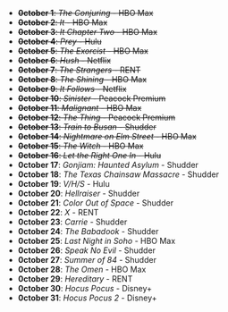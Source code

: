 - ~~**0ctober 1**: *The Conjuring* - HBO Max~~
- ~~**0ctober 2**: *It* - HBO Max~~
- ~~**0ctober 3**: *It Chapter Two* - HBO Max~~
- ~~**0ctober 4**: *Prey* - Hulu~~
- ~~**0ctober 5**: *The Exorcist* - HBO Max~~
- ~~**0ctober 6**: *Hush* - Netflix~~
- ~~**0ctober 7**: *The Strangers* - RENT~~
- ~~**0ctober 8**: *The Shining* - HBO Max~~
- ~~**0ctober 9**: *It Follows* - Netflix~~
- ~~**0ctober 10**: *Sinister* - Peacock Premium~~
- ~~**0ctober 11**: *Malignant* - HBO Max~~
- ~~**0ctober 12**: *The Thing* - Peacock Premium~~
- ~~**0ctober 13**: *Train to Busan* - Shudder~~
- ~~**0ctober 14**: *Nightmare on Elm Street* - HBO Max~~
- ~~**0ctober 15**: *The Witch* - HBO Max~~
- ~~**0ctober 16**: *Let the Right One In* - Hulu~~
- **0ctober 17**: *Gonjiam: Haunted Asylum* - Shudder
- **0ctober 18**: *The Texas Chainsaw Massacre* - Shudder
- **0ctober 19**: *V/H/S* - Hulu
- **0ctober 20**: *Hellraiser* - Shudder
- **0ctober 21**: *Color Out of Space* - Shudder
- **0ctober 22**: *X* - RENT
- **0ctober 23**: *Carrie* - Shudder
- **0ctober 24**: *The Babadook* - Shudder
- **0ctober 25**: *Last Night in Soho* - HBO Max
- **0ctober 26**: *Speak No Evil* - Shudder
- **0ctober 27**: *Summer of 84* - Shudder
- **0ctober 28**: *The Omen* - HBO Max
- **0ctober 29**: *Hereditary* - RENT
- **0ctober 30**: *Hocus Pocus* - Disney+
- **0ctober 31**: *Hocus Pocus 2* - Disney+
